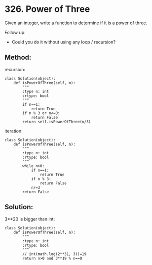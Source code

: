 # 326. Power of Three

Given an integer, write a function to determine if it is a power of three.

Follow up:
- Could you do it without using any loop / recursion?

## Method:

recursion:

    class Solution(object):
        def isPowerOfThree(self, n):
            """
            :type n: int
            :rtype: bool
            """
            if n==1:
                return True
            if n % 3 or n<=0:
                return False
            return self.isPowerOfThree(n/3)
            
iteration:

    class Solution(object):
        def isPowerOfThree(self, n):
            """
            :type n: int
            :rtype: bool
            """
            while n>0:
                if n==1:
                    return True
                if n % 3:
                    return False
                n/=3
            return False
            
## Solution:

3**20 is bigger than int:

    class Solution(object):
        def isPowerOfThree(self, n):
            """
            :type n: int
            :rtype: bool
            """
            // int(math.log(2**31, 3))=19
            return n>0 and 3**19 % n==0